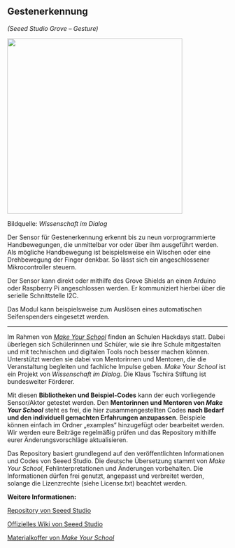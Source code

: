 Gestenerkennung
----
*(Seeed Studio Grove – Gesture)*

<img src=https://www.makeyourschool.de/wp-content/uploads/2018/10/34_gestenerkennung-1024x1024.jpg width=400px>

Bildquelle: *Wissenschaft im Dialog*

Der Sensor für Gestenerkennung erkennt bis zu neun vorprogrammierte Handbewegungen, die unmittelbar vor oder über ihm ausgeführt werden. Als mögliche Handbewegung ist beispielsweise ein Wischen oder eine Drehbewegung der Finger denkbar. So lässt sich ein angeschlossener Mikrocontroller steuern.

Der Sensor kann direkt oder mithilfe des Grove Shields an einen Arduino oder Raspberry Pi angeschlossen werden. Er kommuniziert hierbei über die serielle Schnittstelle I2C.

Das Modul kann beispielsweise zum Auslösen eines automatischen Seifenspenders eingesetzt werden.

----

Im Rahmen von [*Make Your School*](https://www.makeyourschool.de/) finden an Schulen Hackdays statt. Dabei überlegen sich Schülerinnen und Schüler, wie sie ihre Schule mitgestalten und mit technischen und digitalen Tools noch besser machen können. Unterstützt werden sie dabei von Mentorinnen und Mentoren, die die Veranstaltung begleiten und fachliche Impulse geben. *Make Your School* ist ein Projekt von *Wissenschaft im Dialog*. Die Klaus Tschira Stiftung ist bundesweiter Förderer.

Mit diesen **Bibliotheken und Beispiel-Codes** kann der euch vorliegende Sensor/Aktor getestet werden. Den **Mentorinnen und Mentoren von *Make Your School*** steht es frei, die hier zusammengestellten Codes **nach Bedarf und den individuell gemachten Erfahrungen anzupassen**. Beispiele können einfach im Ordner „examples“ hinzugefügt oder bearbeitet werden. Wir werden eure Beiträge regelmäßig prüfen und das Repository mithilfe eurer Änderungsvorschläge aktualisieren.

Das Repository basiert grundlegend auf den veröffentlichten Informationen und Codes von Seeed Studio. Die deutsche Übersetzung stammt von *Make Your School*, Fehlinterpretationen und Änderungen vorbehalten. Die Informationen dürfen frei genutzt, angepasst und verbreitet werden, solange die Lizenzrechte (siehe License.txt) beachtet werden.


**Weitere Informationen:**

[Repository von Seeed Studio](https://github.com/Seeed-Studio/Gesture_PAJ7620)

[Offizielles Wiki von Seeed Studio](http://wiki.seeedstudio.com/Grove-Gesture_v1.0/)

[Materialkoffer von *Make Your School*](https://www.makeyourschool.de/material/gestenerkennung/)
